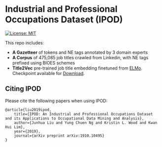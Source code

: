# Industrial and Professional Occupations Dataset (IPOD)

[![License: MIT](https://img.shields.io/badge/License-GPLv3-brightgreen.svg)](https://www.gnu.org/licenses/quick-guide-gplv3.pdf)
<br>

This repo includes:
* **A Gazetteer** of tokens and NE tags annotated by 3 domain experts
* **A Corpus** of 475,085 job titles crawled from Linkedin, with NE tags prefixed using BIOES schemes
* **Title2Vec** pre-trained job title embedding finetuned from [ELMo](https://github.com/allenai/bilm-tf). Checkpoint available for [Download](https://drive.google.com/open?id=1xtTYiMEy824lFvID140w-CKhRiC2Eg--).

## Citing IPOD

Please cite the following papers when using IPOD: 

```
@article{liu2019ipod,
    title={IPOD: An Industrial and Professional Occupations Dataset and its Applications to Occupational Data Mining and Analysis},
    author={Junhua Liu and Yung Chuen Ng and Kristin L. Wood and Kwan Hui Lim},
    year={2019},
    journal={arXiv preprint arXiv:1910.10495}
}
```
